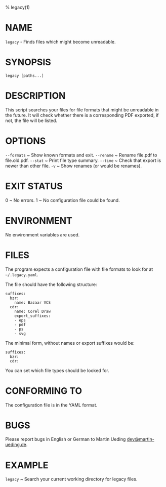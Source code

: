 % legacy(1)

# NAME

`legacy` - Finds files which might become unreadable.

# SYNOPSIS

	legacy [paths...]

# DESCRIPTION

This script searches your files for file formats that might be unreadable in
the future. It will check whether there is a corresponding PDF exported, if
not, the file will be listed.

# OPTIONS

`--formats`
  ~	Show known formats and exit.
`--rename`
  ~	Rename file.pdf to file.old.pdf.
`--stat`
  ~	Print file type summary.
`--time`
  ~	Check that export is newer than other file.
`-v`
  ~	Show renames (or would be renames).

# EXIT STATUS

0
  ~ No errors.
1
  ~ No configuration file could be found.

# ENVIRONMENT

No environment variables are used.

# FILES

The program expects a configuration file with file formats to look for at
`~/.legacy.yaml`.

The file should have the following structure:

	suffixes:
	  bzr:
		name: Bazaar VCS
	  cdr:
		name: Corel Draw
		export_suffixes:
		- eps
		- pdf
		- ps
		- svg

The minimal form, without names or export suffixes would be:

	suffixes:
	  bzr:
	  cdr:

You can set which file types should be looked for.

# CONFORMING TO

The configuration file is in the YAML format.

# BUGS

Please report bugs in English or German to Martin Ueding <dev@martin-ueding.de>.

# EXAMPLE

`legacy`
  ~ Search your current working directory for legacy files.
